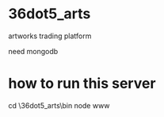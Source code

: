 # 36dot5_arts
artworks trading platform

need mongodb

# how to run this server
cd \36dot5_arts\bin
node www
